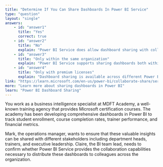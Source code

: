 ```yaml
---
title: "Determine If You Can Share Dashboards In Power BI Service"
type: "question"
layout: "single"
answers:
    - id: "answer1"
      title: "Yes"
      correct: true
    - id: "answer2"
      title: "No"
      explain: "Power BI Service does allow dashboard sharing with colleagues. This is one of the core collaboration features that enables teams to work together on business intelligence insights."
    - id: "answer3"
      title: "Only within the same organization"
      explain: "Power BI Service supports sharing dashboards both within and outside the organization, with appropriate security controls and permissions."
    - id: "answer4"
      title: "Only with premium licenses"
      explain: "Dashboard sharing is available across different Power BI licensing tiers, though some advanced sharing features may require premium licenses."
link: "https://learn.microsoft.com/en-us/power-bi/collaborate-share/service-share-dashboards"
more: "Learn more about sharing dashboards in Power BI"
learn: "Power BI Dashboard Sharing"
---
```


You work as a business intelligence specialist at MDFT Academy, a well-known training agency that provides Microsoft certification courses. The academy has been developing comprehensive dashboards in Power BI to track student enrollment, course completion rates, trainer performance, and financial metrics.

Mark, the operations manager, wants to ensure that these valuable insights can be shared with different stakeholders including department heads, trainers, and executive leadership. Claire, the BI team lead, needs to confirm whether Power BI Service provides the collaboration capabilities necessary to distribute these dashboards to colleagues across the organization.